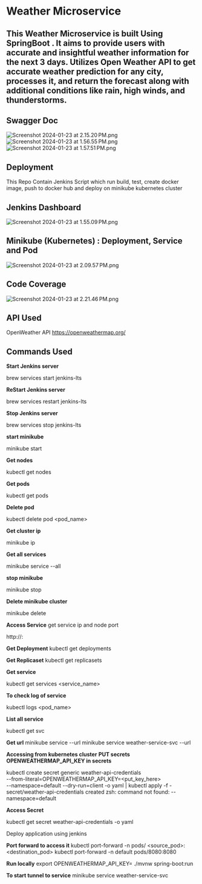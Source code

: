 # Weather Microservice

## This Weather Microservice is built Using SpringBoot . It aims to provide users with accurate and insightful weather information for the next 3 days. Utilizes Open Weather API to get accurate weather prediction for any city, processes it, and return the forecast along with additional conditions like rain, high winds, and thunderstorms.


## Swagger Doc
![Screenshot 2024-01-23 at 2.15.20 PM.png](Screenshot%202024-01-23%20at%202.15.20%E2%80%AFPM.png)
![Screenshot 2024-01-23 at 1.56.55 PM.png](Screenshot%202024-01-23%20at%201.56.55%E2%80%AFPM.png)
![Screenshot 2024-01-23 at 1.57.51 PM.png](Screenshot%202024-01-23%20at%201.57.51%E2%80%AFPM.png)

## Deployment

This Repo Contain Jenkins Script which run build, test, create docker image, push to docker hub and deploy on minikube kubernetes cluster


## Jenkins Dashboard
![Screenshot 2024-01-23 at 1.55.09 PM.png](Screenshot%202024-01-23%20at%201.55.09%E2%80%AFPM.png)


## Minikube (Kubernetes) : Deployment, Service and Pod
![Screenshot 2024-01-23 at 2.09.57 PM.png](Screenshot%202024-01-23%20at%202.09.57%E2%80%AFPM.png)


## Code Coverage

![Screenshot 2024-01-23 at 2.21.46 PM.png](Screenshot%202024-01-23%20at%202.21.46%E2%80%AFPM.png)

## API Used
OpenWeather API https://openweathermap.org/



## Commands Used

**Start Jenkins server**

brew services start jenkins-lts

**ReStart Jenkins server**

brew services restart jenkins-lts

**Stop Jenkins server**

brew services stop jenkins-lts

**start minikube**

minikube start  

**Get nodes**

kubectl get nodes

**Get pods**

kubectl get pods

**Delete pod**

kubectl delete pod <pod_name>

**Get cluster ip**

minikube ip

**Get all services**

minikube service --all

**stop minikube**

minikube stop

**Delete minikube cluster**

minikube delete

**Access Service**
get service ip and node port

http://<minikube-ip>:<node-port>

**Get Deployment**
kubectl get deployments 

**Get Replicaset**
kubectl get replicasets

**Get service**

kubectl get services <service_name>

**To check log of service**

kubectl logs <pod_name>

**List all service**

kubectl get svc

**Get url**
minikube service <service-name> --url
minikube service weather-service-svc --url

**Accessing from kubernetes cluster**
**PUT  secrets OPENWEATHERMAP_API_KEY in secrets**

kubectl create secret generic weather-api-credentials \
--from-literal=OPENWEATHERMAP_API_KEY=<put_key_here>  
--namespace=default --dry-run=client -o yaml | kubectl apply -f -
secret/weather-api-credentials created
zsh: command not found: --namespace=default

**Access Secret**

kubectl get secret weather-api-credentials -o yaml

Deploy application using jenkins

**Port forward to access it**
kubectl port-forward -n <namespace-name> pods/<pod-name> <source_pod>:<destination_pod>
kubectl port-forward -n default pods/<pod-name>8080:8080

**Run locally**
export OPENWEATHERMAP_API_KEY=<api-key>
./mvnw spring-boot:run

**To start tunnel to service**
minikube service weather-service-svc

